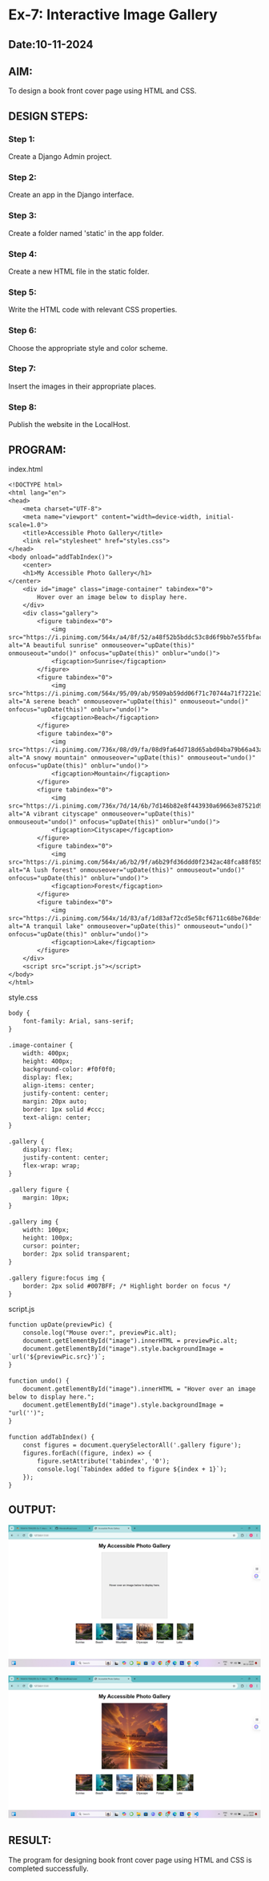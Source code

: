 # Ex-7: Interactive Image Gallery
## Date:10-11-2024

## AIM:
To design a book front cover page using HTML and CSS.

## DESIGN STEPS:

### Step 1: 
Create a Django Admin project.

### Step 2:
Create an app in the Django interface.

### Step 3:
Create a folder named 'static' in the app folder.

### Step 4:
Create a new HTML file in the static folder.

### Step 5:
Write the HTML code with relevant CSS properties.

### Step 6:
Choose the appropriate style and color scheme.

### Step 7:
Insert the images in their appropriate places.

### Step 8:
Publish the website in the LocalHost.

## PROGRAM:
index.html
```
<!DOCTYPE html>
<html lang="en">
<head>
    <meta charset="UTF-8">
    <meta name="viewport" content="width=device-width, initial-scale=1.0">
    <title>Accessible Photo Gallery</title>
    <link rel="stylesheet" href="styles.css">
</head>
<body onload="addTabIndex()">
    <center>
    <h1>My Accessible Photo Gallery</h1>
</center>
    <div id="image" class="image-container" tabindex="0">
        Hover over an image below to display here.
    </div>
    <div class="gallery">
        <figure tabindex="0">
            <img src="https://i.pinimg.com/564x/a4/8f/52/a48f52b5bddc53c8d6f9bb7e55fbfac9.jpg" alt="A beautiful sunrise" onmouseover="upDate(this)" onmouseout="undo()" onfocus="upDate(this)" onblur="undo()">
            <figcaption>Sunrise</figcaption>
        </figure>
        <figure tabindex="0">
            <img src="https://i.pinimg.com/564x/95/09/ab/9509ab59dd06f71c70744a71f7221e3b.jpg" alt="A serene beach" onmouseover="upDate(this)" onmouseout="undo()" onfocus="upDate(this)" onblur="undo()">
            <figcaption>Beach</figcaption>
        </figure>
        <figure tabindex="0">
            <img src="https://i.pinimg.com/736x/08/d9/fa/08d9fa64d718d65abd04ba79b66a43a6.jpg" alt="A snowy mountain" onmouseover="upDate(this)" onmouseout="undo()" onfocus="upDate(this)" onblur="undo()">
            <figcaption>Mountain</figcaption>
        </figure>
        <figure tabindex="0">
            <img src="https://i.pinimg.com/736x/7d/14/6b/7d146b82e8f443930a69663e87521d93.jpg" alt="A vibrant cityscape" onmouseover="upDate(this)" onmouseout="undo()" onfocus="upDate(this)" onblur="undo()">
            <figcaption>Cityscape</figcaption>
        </figure>
        <figure tabindex="0">
            <img src="https://i.pinimg.com/564x/a6/b2/9f/a6b29fd36ddd0f2342ac48fca88f8559.jpg" alt="A lush forest" onmouseover="upDate(this)" onmouseout="undo()" onfocus="upDate(this)" onblur="undo()">
            <figcaption>Forest</figcaption>
        </figure>
        <figure tabindex="0">
            <img src="https://i.pinimg.com/564x/1d/83/af/1d83af72cd5e58cf6711c68be768def5.jpg" alt="A tranquil lake" onmouseover="upDate(this)" onmouseout="undo()" onfocus="upDate(this)" onblur="undo()">
            <figcaption>Lake</figcaption>
        </figure>
    </div>
    <script src="script.js"></script>
</body>
</html>
```
style.css

```
body {
    font-family: Arial, sans-serif;
}

.image-container {
    width: 400px;
    height: 400px;
    background-color: #f0f0f0;
    display: flex;
    align-items: center;
    justify-content: center;
    margin: 20px auto;
    border: 1px solid #ccc;
    text-align: center;
}

.gallery {
    display: flex;
    justify-content: center;
    flex-wrap: wrap;
}

.gallery figure {
    margin: 10px;
}

.gallery img {
    width: 100px;
    height: 100px;
    cursor: pointer;
    border: 2px solid transparent;
}

.gallery figure:focus img {
    border: 2px solid #007BFF; /* Highlight border on focus */
}
```
script.js
```
function upDate(previewPic) {
    console.log("Mouse over:", previewPic.alt);
    document.getElementById("image").innerHTML = previewPic.alt;
    document.getElementById("image").style.backgroundImage = `url('${previewPic.src}')`;
}

function undo() {
    document.getElementById("image").innerHTML = "Hover over an image below to display here.";
    document.getElementById("image").style.backgroundImage = "url('')";
}

function addTabIndex() {
    const figures = document.querySelectorAll('.gallery figure');
    figures.forEach((figure, index) => {
        figure.setAttribute('tabindex', '0');
        console.log(`Tabindex added to figure ${index + 1}`);
    });
}
```

## OUTPUT:
![alt text](<Screenshot (195).png>)

![alt text](<Screenshot (196).png>)
## RESULT:
The program for designing book front cover page using HTML and CSS is completed successfully.
